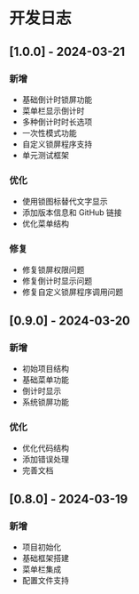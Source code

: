 # 开发日志

## [1.0.0] - 2024-03-21

### 新增
- 基础倒计时锁屏功能
- 菜单栏显示倒计时
- 多种倒计时时长选项
- 一次性模式功能
- 自定义锁屏程序支持
- 单元测试框架

### 优化
- 使用锁图标替代文字显示
- 添加版本信息和 GitHub 链接
- 优化菜单结构

### 修复
- 修复锁屏权限问题
- 修复倒计时显示问题
- 修复自定义锁屏程序调用问题

## [0.9.0] - 2024-03-20

### 新增
- 初始项目结构
- 基础菜单功能
- 倒计时显示
- 系统锁屏功能

### 优化
- 优化代码结构
- 添加错误处理
- 完善文档

## [0.8.0] - 2024-03-19

### 新增
- 项目初始化
- 基础框架搭建
- 菜单栏集成
- 配置文件支持 